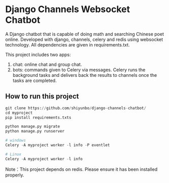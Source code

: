 # Django Channels Websocket Chatbot
A Django chatbot that is capable of doing math and searching Chinese poet online. Developed with django, channels, celery and redis using websocket technology. All dependencies are given in requirements.txt.

This project includes two apps:
1. chat:  online chat and group chat.
2. bots:  commands given to Celery via messages. Celery runs the background tasks and delivers back the results to channels once the tasks are completed.

## How to run this project
```python
git clone https://github.com/shiyunbo/django-channels-chatbot/
cd myproject
pip install requirements.txts

python manage.py migrate
python manage.py runserver

# windows
Celery -A myproject worker -l info -P eventlet

# Linux
Celery -A myproject worker -l info
```
Note：This project depends on redis. Please ensure it has been installed properly. 
